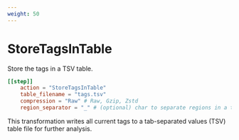 ```yaml
---
weight: 50
---
```


# StoreTagsInTable

Store the tags in a TSV table.

```toml
[[step]]
    action = "StoreTagsInTable"
    table_filename = "tags.tsv"
    compression = "Raw" # Raw, Gzip, Zstd
    region_separator = "_" # (optional) char to separate regions in a tag, if it has multiple
```

This transformation writes all current tags to a tab-separated values (TSV) table file for further analysis.